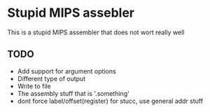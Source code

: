 # Stupid MIPS assebler

This is a stupid MIPS assembler that does not wort really well

## TODO

 * Add support for argument options
 * Different type of output
 * Write to file
 * The assembly stuff that is '.something'
 * dont force label/offset(register) for stucc, use general addr stuff

